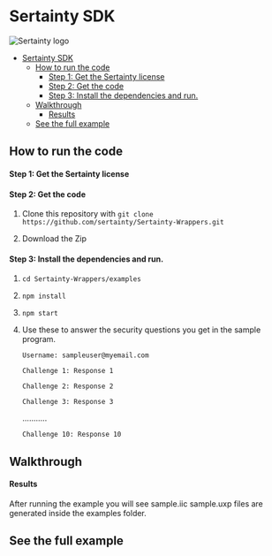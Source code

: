 # Sertainty SDK
![Sertainty logo](https://i.ibb.co/ngjkVxN/Screen-Shot-2018-12-11-at-4-39-35-PM.png)


- [Sertainty SDK](#sertainty-sdk)
  - [How to run the code](#how-to-run-the-code)
      - [Step 1: Get the Sertainty license](#step-1-get-the-sertainty-license)
      - [Step 2: Get the code](#step-2-get-the-code)
      - [Step 3: Install the dependencies and run.](#step-3-install-the-dependencies-and-run)
  - [Walkthrough](#walkthrough)
      - [Results](#results)
  - [See the full example](#see-the-full-example)

## How to run the code

#### Step 1: Get the Sertainty license

#### Step 2: Get the code 
1. Clone this repository with 
   `git clone https://github.com/sertainty/Sertainty-Wrappers.git`

2. Download the Zip

#### Step 3: Install the dependencies and run.
1. `cd Sertainty-Wrappers/examples`
   
2. `npm install`
   
3. `npm start`

4. Use these to answer the security questions you      get in the sample program. 



    `Username: sampleuser@myemail.com`

    `Challenge 1: Response 1`

    `Challenge 2: Response 2`

    `Challenge 3: Response 3`

    ...........

    `Challenge 10: Response 10`


## Walkthrough

#### Results

After running the example you will see sample.iic sample.uxp files are generated inside the examples folder. 

## See the full example


